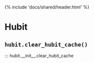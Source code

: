 
{% include 'docs/shared/header.html' %}

# Hubit

<h2 id="hubit.model" class="doc doc-heading">
    <code>hubit.clear_hubit_cache()</code>
</h2>
::: hubit.__init__.clear_hubit_cache

